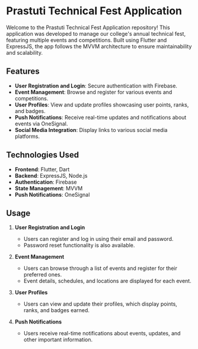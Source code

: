 # Prastuti Technical Fest Application

Welcome to the Prastuti Technical Fest Application repository! This application was developed to manage our college's annual technical fest, featuring multiple events and competitions. Built using Flutter and ExpressJS, the app follows the MVVM architecture to ensure maintainability and scalability.

## Features

- **User Registration and Login**: Secure authentication with Firebase.
- **Event Management**: Browse and register for various events and competitions.
- **User Profiles**: View and update profiles showcasing user points, ranks, and badges.
- **Push Notifications**: Receive real-time updates and notifications about events via OneSignal.
- **Social Media Integration**: Display links to various social media platforms.
  

## Technologies Used

- **Frontend**: Flutter, Dart
- **Backend**: ExpressJS, Node.js
- **Authentication**: Firebase
- **State Management**: MVVM
- **Push Notifications**: OneSignal


## Usage

1. **User Registration and Login**
   - Users can register and log in using their email and password.
   - Password reset functionality is also available.

2. **Event Management**
   - Users can browse through a list of events and register for their preferred ones.
   - Event details, schedules, and locations are displayed for each event.

3. **User Profiles**
   - Users can view and update their profiles, which display points, ranks, and badges earned.

4. **Push Notifications**
   - Users receive real-time notifications about events, updates, and other important information.

